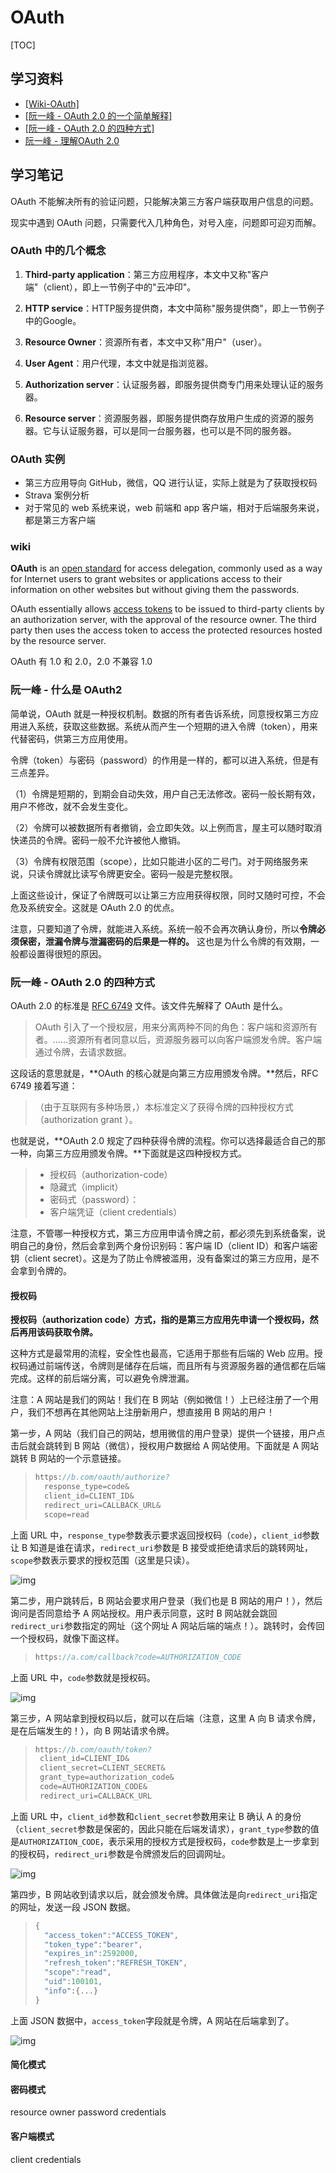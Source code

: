 # OAuth

[TOC]

## 学习资料

* [[Wiki-OAuth]](https://en.wikipedia.org/wiki/OAuth)
* [[阮一峰 - OAuth 2.0 的一个简单解释]](http://www.ruanyifeng.com/blog/2019/04/oauth_design.html)
* [[阮一峰 - OAuth 2.0 的四种方式]](http://www.ruanyifeng.com/blog/2019/04/oauth-grant-types.html)
* [阮一峰 - 理解OAuth 2.0](https://www.ruanyifeng.com/blog/2014/05/oauth_2_0.html)



## 学习笔记

OAuth 不能解决所有的验证问题，只能解决第三方客户端获取用户信息的问题。

现实中遇到 OAuth 问题，只需要代入几种角色，对号入座，问题即可迎刃而解。



### OAuth 中的几个概念

1. **Third-party application**：第三方应用程序，本文中又称"客户端"（client），即上一节例子中的"云冲印"。

2. **HTTP service**：HTTP服务提供商，本文中简称"服务提供商"，即上一节例子中的Google。

3. **Resource Owner**：资源所有者，本文中又称"用户"（user）。

4. **User Agent**：用户代理，本文中就是指浏览器。

5. **Authorization server**：认证服务器，即服务提供商专门用来处理认证的服务器。

6. **Resource server**：资源服务器，即服务提供商存放用户生成的资源的服务器。它与认证服务器，可以是同一台服务器，也可以是不同的服务器。



### OAuth 实例

* 第三方应用导向 GitHub，微信，QQ 进行认证，实际上就是为了获取授权码
* Strava 案例分析
* 对于常见的 web 系统来说，web 前端和 app 客户端，相对于后端服务来说，都是第三方客户端



### wiki

**OAuth** is an [open standard](https://en.wikipedia.org/wiki/Open_standard) for access delegation, commonly used as a way for Internet users to grant websites or applications access to their information on other websites but without giving them the passwords.

OAuth essentially allows [access tokens](https://en.wikipedia.org/wiki/Access_token) to be issued to third-party clients by an authorization server, with the approval of the resource owner. The third party then uses the access token to access the protected resources hosted by the resource server.

OAuth 有 1.0 和 2.0，2.0 不兼容 1.0



### 阮一峰 - 什么是 OAuth2

简单说，OAuth 就是一种授权机制。数据的所有者告诉系统，同意授权第三方应用进入系统，获取这些数据。系统从而产生一个短期的进入令牌（token），用来代替密码，供第三方应用使用。

令牌（token）与密码（password）的作用是一样的，都可以进入系统，但是有三点差异。

（1）令牌是短期的，到期会自动失效，用户自己无法修改。密码一般长期有效，用户不修改，就不会发生变化。

（2）令牌可以被数据所有者撤销，会立即失效。以上例而言，屋主可以随时取消快递员的令牌。密码一般不允许被他人撤销。

（3）令牌有权限范围（scope），比如只能进小区的二号门。对于网络服务来说，只读令牌就比读写令牌更安全。密码一般是完整权限。

上面这些设计，保证了令牌既可以让第三方应用获得权限，同时又随时可控，不会危及系统安全。这就是 OAuth 2.0 的优点。

注意，只要知道了令牌，就能进入系统。系统一般不会再次确认身份，所以**令牌必须保密，泄漏令牌与泄漏密码的后果是一样的。** 这也是为什么令牌的有效期，一般都设置得很短的原因。



### 阮一峰 - OAuth 2.0 的四种方式

OAuth 2.0 的标准是 [RFC 6749](https://tools.ietf.org/html/rfc6749) 文件。该文件先解释了 OAuth 是什么。

> OAuth 引入了一个授权层，用来分离两种不同的角色：客户端和资源所有者。......资源所有者同意以后，资源服务器可以向客户端颁发令牌。客户端通过令牌，去请求数据。

这段话的意思就是，**OAuth 的核心就是向第三方应用颁发令牌。**然后，RFC 6749 接着写道：

> （由于互联网有多种场景，）本标准定义了获得令牌的四种授权方式（authorization grant ）。

也就是说，**OAuth 2.0 规定了四种获得令牌的流程。你可以选择最适合自己的那一种，向第三方应用颁发令牌。**下面就是这四种授权方式。

> - 授权码（authorization-code）
> - 隐藏式（implicit）
> - 密码式（password）：
> - 客户端凭证（client credentials）

注意，不管哪一种授权方式，第三方应用申请令牌之前，都必须先到系统备案，说明自己的身份，然后会拿到两个身份识别码：客户端 ID（client ID）和客户端密钥（client secret）。这是为了防止令牌被滥用，没有备案过的第三方应用，是不会拿到令牌的。



#### 授权码

**授权码（authorization code）方式，指的是第三方应用先申请一个授权码，然后再用该码获取令牌。**

这种方式是最常用的流程，安全性也最高，它适用于那些有后端的 Web 应用。授权码通过前端传送，令牌则是储存在后端，而且所有与资源服务器的通信都在后端完成。这样的前后端分离，可以避免令牌泄漏。

注意：A 网站是我们的网站！我们在 B 网站（例如微信！）上已经注册了一个用户，我们不想再在其他网站上注册新用户，想直接用 B 网站的用户！

第一步，A 网站（我们自己的网站，想用微信的用户登录）提供一个链接，用户点击后就会跳转到 B 网站（微信），授权用户数据给 A 网站使用。下面就是 A 网站跳转 B 网站的一个示意链接。

> ```javascript
> https://b.com/oauth/authorize?
>   response_type=code&
>   client_id=CLIENT_ID&
>   redirect_uri=CALLBACK_URL&
>   scope=read
> ```

上面 URL 中，`response_type`参数表示要求返回授权码（`code`），`client_id`参数让 B 知道是谁在请求，`redirect_uri`参数是 B 接受或拒绝请求后的跳转网址，`scope`参数表示要求的授权范围（这里是只读）。

![img](https://www.wangbase.com/blogimg/asset/201904/bg2019040902.jpg)

第二步，用户跳转后，B 网站会要求用户登录（我们也是 B 网站的用户！），然后询问是否同意给予 A 网站授权。用户表示同意，这时 B 网站就会跳回`redirect_uri`参数指定的网址（这个网址 A 网站后端的端点！）。跳转时，会传回一个授权码，就像下面这样。

> ```javascript
> https://a.com/callback?code=AUTHORIZATION_CODE
> ```

上面 URL 中，`code`参数就是授权码。

![img](https://www.wangbase.com/blogimg/asset/201904/bg2019040907.jpg)

第三步，A 网站拿到授权码以后，就可以在后端（注意，这里 A 向 B 请求令牌，是在后端发生的！），向 B 网站请求令牌。

> ```javascript
> https://b.com/oauth/token?
>  client_id=CLIENT_ID&
>  client_secret=CLIENT_SECRET&
>  grant_type=authorization_code&
>  code=AUTHORIZATION_CODE&
>  redirect_uri=CALLBACK_URL
> ```

上面 URL 中，`client_id`参数和`client_secret`参数用来让 B 确认 A 的身份（`client_secret`参数是保密的，因此只能在后端发请求），`grant_type`参数的值是`AUTHORIZATION_CODE`，表示采用的授权方式是授权码，`code`参数是上一步拿到的授权码，`redirect_uri`参数是令牌颁发后的回调网址。

![img](https://www.wangbase.com/blogimg/asset/201904/bg2019040904.jpg)

第四步，B 网站收到请求以后，就会颁发令牌。具体做法是向`redirect_uri`指定的网址，发送一段 JSON 数据。

> ```javascript
> {    
>   "access_token":"ACCESS_TOKEN",
>   "token_type":"bearer",
>   "expires_in":2592000,
>   "refresh_token":"REFRESH_TOKEN",
>   "scope":"read",
>   "uid":100101,
>   "info":{...}
> }
> ```

上面 JSON 数据中，`access_token`字段就是令牌，A 网站在后端拿到了。

![img](https://www.wangbase.com/blogimg/asset/201904/bg2019040905.jpg)

#### 简化模式



#### 密码模式 

resource owner password credentials



#### 客户端模式

client credentials